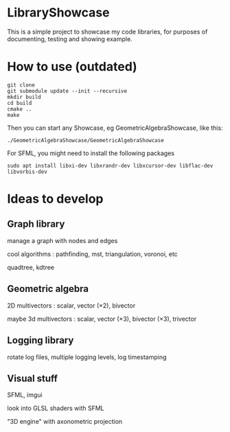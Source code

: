 # LibraryShowcase

This is a simple project to showcase my code libraries, for purposes of documenting, testing and showing example.

# How to use (outdated)

```
git clone
git submodule update --init --recursive
mkdir build
cd build
cmake ..
make
```

Then you can start any Showcase, eg GeometricAlgebraShowcase, like this:

```
./GeometricAlgebraShowcase/GeometricAlgebraShowcase
```

For SFML, you might need to install the following packages
```
sudo apt install libxi-dev libxrandr-dev libxcursor-dev libflac-dev libvorbis-dev
```

# Ideas to develop

## Graph library

manage a graph with nodes and edges

cool algorithms : pathfinding, mst, triangulation, voronoi, etc

quadtree, kdtree

## Geometric algebra

2D multivectors : scalar, vector (×2), bivector

maybe 3d multivectors : scalar, vector (×3), bivector (×3), trivector

## Logging library

rotate log files, multiple logging levels, log timestamping

## Visual stuff

SFML, imgui

look into GLSL shaders with SFML

"3D engine" with axonometric projection
